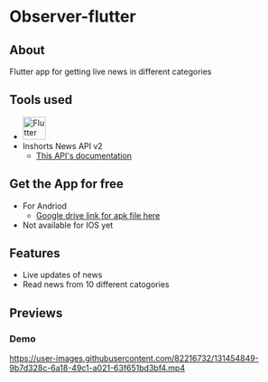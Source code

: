 # Observer-flutter

## About

Flutter app for getting live news in different categories

## Tools used

 - <img src="https://img.icons8.com/color/452/flutter.png" alt="Flutter" width="40" height="40"/>
 - Inshorts News API v2
   - [This API's documentation](https://github.com/sumitkolhe/inshorts-api-v2)

## Get the App for free
 - For Andriod
    - [Google drive link for apk file here](https://drive.google.com/file/d/145ifmdt8n9FmfdM4XzTOGl_qM6FimC8q/view?usp=sharing)
 - Not available for IOS yet

## Features
- Live updates of news
- Read news from 10 different catogories 

## Previews

### Demo



https://user-images.githubusercontent.com/82216732/131454849-9b7d328c-6a18-49c1-a021-63f651bd3bf4.mp4


